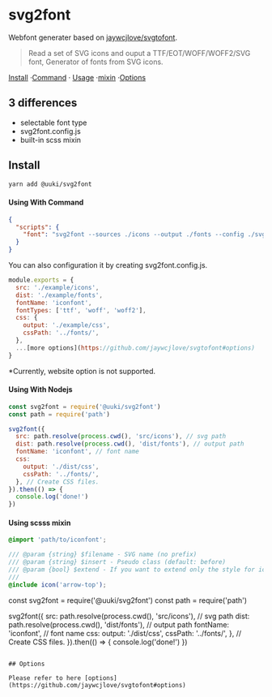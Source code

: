 # svg2font

Webfont generater based on [jaywcjlove/svgtofont](https://github.com/jaywcjlove/svgtofont).

> Read a set of SVG icons and ouput a TTF/EOT/WOFF/WOFF2/SVG font, Generator of fonts from SVG icons.

[Install](#install) ·[Command](#using-with-command) · [Usage](#using-with-nodejs) ·[mixin](#using-mixin) ·[Options](#options)

## 3 differences

- selectable font type
- svg2font.config.js
- built-in scss mixin

## Install

```sh
yarn add @uuki/svg2font
```

#### Using With Command

```json
{
  "scripts": {
    "font": "svg2font --sources ./icons --output ./fonts --config ./svg2font.config.js"
  }
}
```

You can also configuration it by creating svg2font.config.js.

```js
module.exports = {
  src: './example/icons',
  dist: './example/fonts',
  fontName: 'iconfont',
  fontTypes: ['ttf', 'woff', 'woff2'],
  css: {
    output: './example/css',
    cssPath: '../fonts/',
  },
  ...[more options](https://github.com/jaywcjlove/svgtofont#options)
}
```

\*Currently, website option is not supported.

#### Using With Nodejs

```js
const svg2font = require('@uuki/svg2font')
const path = require('path')

svg2font({
  src: path.resolve(process.cwd(), 'src/icons'), // svg path
  dist: path.resolve(process.cwd(), 'dist/fonts'), // output path
  fontName: 'iconfont', // font name
  css:
    output: './dist/css',
    cssPath: '../fonts/',
  }, // Create CSS files.
}).then(() => {
  console.log('done!')
})
```

#### Using scsss mixin

```scss
@import 'path/to/iconfont';
```

```scss
/// @param {string} $filename - SVG name (no prefix)
/// @param {string} $insert - Pseudo class (default: before)
/// @param {bool} $extend - If you want to extend only the style for iconfont. (default: false)
///
@include icon('arrow-top');
```

const svg2font = require('@uuki/svg2font')
const path = require('path')

svg2font({
src: path.resolve(process.cwd(), 'src/icons'), // svg path
dist: path.resolve(process.cwd(), 'dist/fonts'), // output path
fontName: 'iconfont', // font name
css:
output: './dist/css',
cssPath: '../fonts/',
}, // Create CSS files.
}).then(() => {
console.log('done!')
})

```

## Options

Please refer to here [options](https://github.com/jaywcjlove/svgtofont#options)
```

